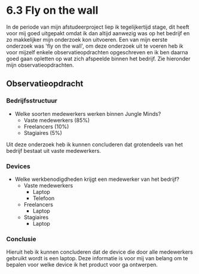 # 6.3 Fly on the wall

In de periode van mijn afstudeerproject liep ik tegelijkertijd stage, dit heeft voor mij goed uitgepakt omdat ik dan altijd aanwezig was op het bedrijf en zo makkelijker mijn onderzoek kon uitvoeren. Een van mijn eerste onderzoek was 'fly on the wall', om deze onderzoek uit te voeren heb ik voor mijzelf enkele observatieopdrachten opgeschreven en ik ben daarna goed gaan opletten op wat zich afspeelde binnen het bedrijf. Zie hieronder mijn observatieopdrachten.

## Observatieopdracht

### Bedrijfsstructuur 

* Welke soorten medewerkers werken binnen Jungle Minds?
  * Vaste medewerkers \(85%\)
  * Freelancers \(10%\)
  * Stagiaires \(5%\)

Uit deze onderzoek heb ik kunnen concluderen dat grotendeels van het bedrijf bestaat uit vaste medewerkers.

### Devices

* Welke werkbenodigdheden krijgt een medewerker van het bedrijf?
  * Vaste medewerkers
    * Laptop
    * Telefoon
  * Freelancers
    * Laptop
  * Stagiaires
    * Laptop

### Conclusie

Hieruit heb ik kunnen concluderen dat de device die door alle medewerkers gebruikt wordt is een laptop. Deze informatie is voor mij van belang om te bepalen voor welke device ik het product voor ga ontwerpen. 

